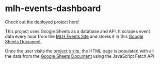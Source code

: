 # mlh-events-dashboard
[Check out the deployed project here](https://conboy.github.io/mlh-events-dashboard/)!

This project uses Google Sheets as a database and API. 
It scrapes event data every hour from the [MLH Events Site](https://link-url-here.org]https://mlh.io/seasons/2024/events) and stores it in this [Google Sheets Document](https://docs.google.com/spreadsheets/d/1iXzD4NV--ZZC4cvECmAsl8NfOcRYbGWucqZGGSnkcg0/edit?usp=sharing).

Once the user visits the [project's site](), the HTML page is populated with all the data from the [Google Sheets Document](https://docs.google.com/spreadsheets/d/1iXzD4NV--ZZC4cvECmAsl8NfOcRYbGWucqZGGSnkcg0/edit?usp=sharing) using the JavaScript Fetch API.
